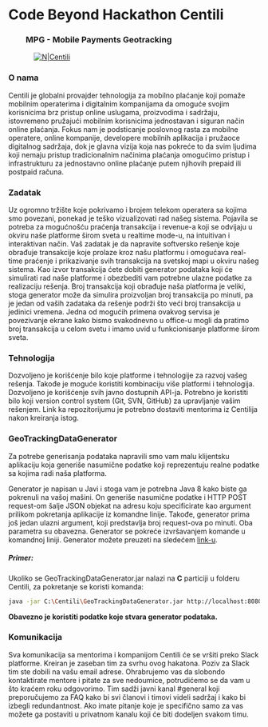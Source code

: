 # Code Beyond Hackathon Centili
### &nbsp; &nbsp; &nbsp; &nbsp; &nbsp;MPG - Mobile Payments Geotracking

&nbsp; &nbsp; &nbsp; &nbsp; &nbsp; &nbsp; &nbsp;[![N|Centili](https://s21.postimg.org/njuiuy3rb/centili-logo-min.png)](http://www.centili.com)


### O nama
Centili je globalni provajder tehnologija za mobilno plaćanje koji pomaže mobilnim operaterima i digitalnim kompanijama da omoguće svojim korisnicima brz pristup online uslugama, proizvodima i sadržaju, istovremeno pružajući mobilnim korisnicima jednostavan i siguran način online plaćanja. 
Fokus nam je podsticanje poslovnog rasta za mobilne operatere, online kompanije, developere mobilnih aplikacija i pružaoce digitalnog sadržaja, dok je glavna vizija koja nas pokreće to da svim ljudima koji nemaju pristup tradicionalnim načinima plaćanja omogućimo pristup i infrastrukturu za jednostavno online plaćanje putem njihovih prepaid ili postpaid računa.

### Zadatak
Uz ogromno tržište koje pokrivamo i brojem telekom operatera sa kojima smo povezani, ponekad je teško vizualizovati rad našeg sistema. Pojavila se potreba za mogućnošću praćenja transakcija i revenue-a koji se odvijaju u okviru naše platforme širom sveta u realtime mode-u, na intuitivan i interaktivan način.
Vaš zadatak je da napravite softversko rešenje koje obrađuje transakcije koje prolaze kroz našu platformu i omogućava real-time praćenje i prikazivanje svih transakcija na svetskoj mapi u okviru našeg sistema.
Kao izvor transakcija ćete dobiti generator podataka koji će simulirati rad naše platforme i obezbediti vam potrebne ulazne podatke za realizaciju rešenja. Broj transakcija koji obrađuje naša platforma je veliki, stoga generator može da simulira proizvoljan broj transakcija po minuti, pa je jedan od vaših zadataka da rešenje podrži što veći broj transakcija u jedinici vremena.
Jedna od mogućih primena ovakvog servisa je povezivanje ekrane kako bismo svakodnevno u office-u mogli da pratimo broj transakcija u celom svetu i imamo uvid u funkcionisanje platforme širom sveta.

### Tehnologija
Dozvoljeno je korišćenje bilo koje platforme i tehnologije za razvoj vašeg rešenja. Takođe je moguće koristiti kombinaciju više platformi i tehnologija. Dozvoljeno je korišćenje svih javno dostupnih API-ja.
Potrebno je koristiti bilo koji version control system (Git, SVN, GitHub) za upravljanje vašim rešenjem. Link ka repozitorijumu je potrebno dostaviti mentorima iz Centilija nakon kreiranja istog.

### GeoTrackingDataGenerator
Za potrebe generisanja podataka napravili smo vam malu klijentsku aplikaciju koja generiše nasumične podatke koji reprezentuju realne podatke sa kojima radi naša platforma.

Generator je napisan u Javi i stoga vam je potrebna Java 8 kako biste ga pokrenuli na vašoj mašini. On generiše nasumične podatke i HTTP POST request-om šalje JSON objekat na adresu koju specificirate kao argument prilikom pokretanja aplikacije iz komandne linije. Takođe, generator prima još jedan ulazni argument, koji predstavlja broj request-ova po minuti. Oba parametra su obavezna.
Generator se pokreće izvršavanjem komande u komandnoj liniji.
Generator možete preuzeti na sledećem [link-u](https://github.com/Centili/Code-Beyond-Hackathon-Centili/raw/master/GeoTrackingDataGenerator/GeoTrackingDataGenerator.jar).
##### Primer:
Ukoliko se GeoTrackingDataGenerator.jar nalazi na **C** particiji u folderu Centili, za pokretanje se koristi komanda:
```sh
java -jar C:\Centili\GeoTrackingDataGenerator.jar http://localhost:8080/receive 60
```
**Obavezno je koristiti podatke koje stvara generator podataka.**

### Komunikacija
Sva komunikacija sa mentorima i kompanijom Centili će se vršiti preko Slack platforme. Kreiran je zaseban tim za svrhu ovog hakatona. Poziv za Slack tim ste dobili na vašu email adrese. Ohrabrujemo vas da slobondo kontaktirate mentore i pitate za sve nedoumice, potrudićemo se da vam u što kraćem roku odgovorimo. Tim sadži javni kanal #general koji preporučujemo za FAQ kako bi svi članovi i timovi videli sadržaj i kako bi izbegli redundantnost. Ako imate pitanje koje je specifično samo za vas možete ga postaviti u privatnom kanalu koji će biti dodeljen svakom timu.
